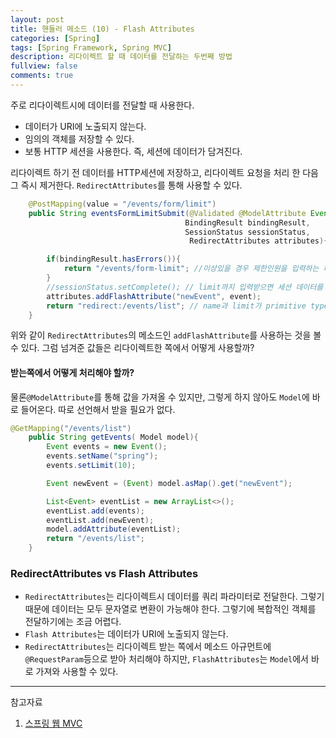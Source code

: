 ```yaml
---
layout: post
title: 핸들러 메소드 (10) - Flash Attributes
categories: [Spring]
tags: [Spring Framework, Spring MVC]
description: 리다이렉트 할 때 데이터를 전달하는 두번째 방법
fullview: false
comments: true
---
```


주로 리다이렉트시에 데이터를 전달할 때 사용한다.
* 데이터가 URI에 노출되지 않는다.
* 임의의 객체를 저장할 수 있다.
* 보통 HTTP 세션을 사용한다. 즉, 세션에 데이터가 담겨진다.


리다이렉트 하기 전 데이터를 HTTP세션에 저장하고, 리다이렉트 요청을 처리 한 다음 그 즉시 제거한다.
`RedirectAttributes`를 통해 사용할 수 있다. 

```java
    @PostMapping(value = "/events/form/limit")
    public String eventsFormLimitSubmit(@Validated @ModelAttribute Event event,
                                       BindingResult bindingResult,
                                       SessionStatus sessionStatus,
                                        RedirectAttributes attributes){

        if(bindingResult.hasErrors()){
            return "/events/form-limit"; //이상있을 경우 제한인원을 입력하는 페이지로 다시 이동
        }
        //sessionStatus.setComplete(); // limit까지 입력받으면 세션 데이터를 비운다.
        attributes.addFlashAttribute("newEvent", event);
        return "redirect:/events/list"; // name과 limit가 primitive type이기 때문에 "redirect:/events/list?name="event.getName()"&limit="event.getLimit()"와 동일하게 전달된다.
    }
```
위와 같이 `RedirectAttributes`의 메소드인 `addFlashAttribute`를 사용하는 것을 볼 수 있다. 그럼 넘겨준 값들은 리다이렉트한 쪽에서 어떻게 사용할까?


#### 받는쪽에서 어떻게 처리해야 할까?
물론`@ModelAttribute`를 통해 값을 가져올 수 있지만, 그렇게 하지 않아도 `Model`에 바로 들어온다. 따로 선언해서 받을 필요가 없다.

```java
@GetMapping("/events/list")
    public String getEvents( Model model){
        Event events = new Event();
        events.setName("spring");
        events.setLimit(10);

        Event newEvent = (Event) model.asMap().get("newEvent");

        List<Event> eventList = new ArrayList<>();
        eventList.add(events);
        eventList.add(newEvent);
        model.addAttribute(eventList);
        return "/events/list";
    }
```


### RedirectAttributes vs Flash Attributes

* `RedirectAttributes`는 리다이렉트시 데이터를 쿼리 파라미터로 전달한다. 그렇기 때문에 데이터는 모두 문자열로 변환이 가능해야 한다. 그렇기에 복합적인 객체를 전달하기에는 조금 어렵다.
* `Flash Attributes`는 데이터가 URI에 노출되지 않는다.
* `RedirectAttributes`는 리다이렉트 받는 쪽에서 메소드 아규먼트에 `@RequestParam`등으로 받아 처리해야 하지만, `FlashAttributes`는 `Model`에서 바로 가져와 사용할 수 있다.

***
참고자료

1. [스프링 웹 MVC](https://inf.run/dJFi)